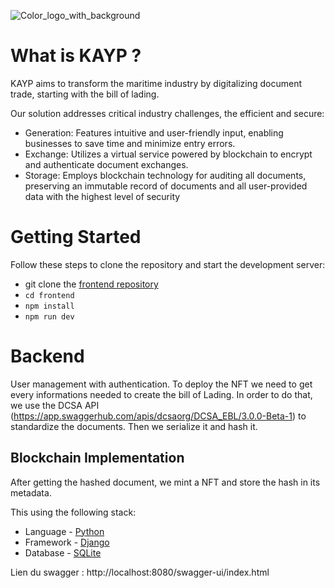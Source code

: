 ![Color_logo_with_background](https://github.com/theocerdan/kayp_ebl_api/assets/117669219/36bba7d8-8489-4d0b-9271-71cb17b976f0)

# What is KAYP ?

KAYP aims to transform the maritime industry by digitalizing document trade, starting with the bill of lading.

Our solution addresses critical industry challenges, the efficient and secure:

- Generation: Features intuitive and user-friendly input, enabling businesses to save time and minimize entry errors.
- Exchange: Utilizes a virtual service powered by blockchain to encrypt and authenticate document exchanges.
- Storage: Employs blockchain technology for auditing all documents, preserving an immutable record of documents and all user-provided data with the highest level of security

# Getting Started

Follow these steps to clone the repository and start the development server:

- git clone the [frontend repository](https://github.com/theocerdan/frontend_kayp/)
- `cd frontend`
- `npm install`
- `npm run dev`

# Backend
User management with authentication.
To deploy the NFT we need to get every informations needed to create the bill of Lading. 
In order to do that, we use the DCSA API (https://app.swaggerhub.com/apis/dcsaorg/DCSA_EBL/3.0.0-Beta-1) to standardize the documents. Then we serialize it and hash it.

## Blockchain Implementation
After getting the hashed document, we mint a NFT and store the hash in its metadata.

This using the following stack:

- Language - [Python](https://www.python.org/)
- Framework - [Django](https://www.djangoproject.com/)
- Database - [SQLite](https://www.sqlite.org/)

Lien du swagger : http://localhost:8080/swagger-ui/index.html
